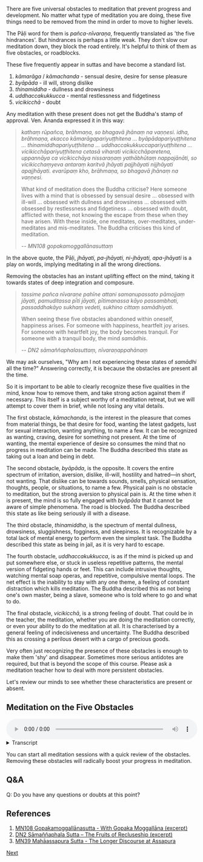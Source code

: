 There are five universal obstacles to meditation that prevent progress and development. No matter what type of meditation you are doing, these five things need to be removed from the mind in order to move to higher levels.

The Pāḷi word for them is *pañca-nīvaraṇa*, frequently translated as 'the five hindrances'. But hindrances is perhaps a little weak. They don't slow our meditation down, they block the road entirely. It's helpful to think of them as five obstacles, or roadblocks.

These five frequently appear in suttas and have become a standard list.

1. *kāmarāga* / *kāmachanda* - sensual desire, desire for sense pleasure
2. *byāpāda* - ill will, strong dislike
3. *thinamiddha* - dullness and drowsiness
4. *uddhaccakukkucca* - mental restlessness and fidgetiness
5. *vicikicchā* - doubt

Any meditation with these present does not get the Buddha's stamp of approval. Ven. Ānanda expressed it in this way:

> *kathaṃ rūpañca, brāhmaṇa, so bhagavā jhānaṃ na vaṇṇesi. idha, brāhmaṇa, ekacco kāmarāgapariyuṭṭhitena ... byāpādapariyuṭṭhitena ... thinamiddhapariyuṭṭhitena ... uddhaccakukkuccapariyuṭṭhitena ... vicikicchāpariyuṭṭhitena cetasā viharati vicikicchāparetena, uppannāya ca vicikicchāya nissaraṇaṃ yathābhūtaṃ nappajānāti, so vicikicchaṃyeva antaraṃ karitvā jhāyati pajjhāyati nijjhāyati apajjhāyati. evarūpaṃ kho, brāhmaṇa, so bhagavā jhānaṃ na vaṇṇesi.*
> 
> What kind of meditation does the Buddha criticise? Here someone lives with a mind that is obsessed by sensual desire ... obsessed with ill-will ... obsessed with dullness and drowsiness ... obsessed with obsessed by restlessness and fidgetiness ... obsessed with doubt, afflicted with these, not knowing the escape from these when they have arisen. With these inside, one meditates, over-meditates, under-meditates and mis-meditates. The Buddha criticises this kind of meditation.
> 
> -- *MN108 gopakamoggallānasuttaṃ*

In the above quote, the Pāḷi, *jhāyati, pa-jhāyati, ni-jhāyati, apa-jhāyati* is a play on words, implying meditating in all the wrong directions.

Removing the obstacles has an instant uplifting effect on the mind, taking it towards states of deep integration and composure.

> *tassime pañca nīvaraṇe pahīne attani samanupassato pāmojjaṃ jāyati, pamuditassa pīti jāyati, pītimanassa kāyo passambhati, passaddhakāyo sukhaṃ vedeti, sukhino cittaṃ samādhiyati.*
> 
> When seeing these five obstacles abandoned within oneself, happiness arises. For someone with happiness, heartfelt joy arises. For someone with heartfelt joy, the body becomes tranquil. For someone with a tranquil body, the mind *samādhis*.
> 
> -- *DN2 sāmaññaphalasuttaṃ, nīvaraṇappahānaṃ* 

We may ask ourselves, "Why am I not experiencing these states of *samādhi* all the time?" Answering correctly, it is because the obstacles are present all the time.

So it is important to be able to clearly recognize these five qualities in the mind, know how to remove them, and take strong action against them if necessary. This itself is a subject worthy of a meditation retreat, but we will attempt to cover them in brief, while not losing any vital details.

The first obstacle, *kāmachanda*, is the interest in the pleasure that comes from material things, be that desire for food, wanting the latest gadgets, lust for sexual interaction, wanting anything, to name a few. It can be recognized as wanting, craving, desire for something not present. At the time of wanting, the mental experience of desire so consumes the mind that no progress in meditation can be made. The Buddha described this state as taking out a loan and being in debt.

The second obstacle, *byāpāda*, is the opposite. It covers the entire spectrum of irritation, aversion, dislike, ill-will, hostility and hatred—in short, not wanting. That dislike can be towards sounds, smells, physical sensation, thoughts, people, or situations, to name a few. Physical pain is no obstacle to meditation, but the strong aversion to physical pain is. At the time when it is present, the mind is so fully engaged with *byāpāda* that it cannot be aware of simple phenomena. The road is blocked. The Buddha described this state as like being seriously ill with a disease.

The third obstacle, *thinamiddha*, is the spectrum of mental dullness, drowsiness, sluggishness, fogginess, and sleepiness. It is recognizable by a total lack of mental energy to perform even the simplest task. The Buddha described this state as being in jail, as it is very hard to escape.

The fourth obstacle, *uddhaccakukkucca*, is as if the mind is picked up and put somewhere else, or stuck in useless repetitive patterns, the mental version of fidgeting hands or feet. This can include intrusive thoughts, watching mental soap operas, and repetitive, compulsive mental loops. The net effect is the inability to stay with any one theme, a feeling of constant distraction which kills meditation. The Buddha described this as not being one's own master, being a slave, someone who is told where to go and what to do.

The final obstacle, *vicikicchā*, is a strong feeling of doubt. That could be in the teacher, the meditation, whether you are doing the meditation correctly, or even your ability to do the meditation at all. It is characterised by a general feeling of indecisiveness and uncertainty. The Buddha described this as crossing a perilous desert with a cargo of precious goods.

Very often just recognizing the presence of these obstacles is enough to make them 'shy' and disappear. Sometimes more serious antidotes are required, but that is beyond the scope of this course. Please ask a meditation teacher how to deal with more persistent obstacles.

Let's review our minds to see whether these characteristics are present or absent.

## Meditation on the Five Obstacles


<audio controls style="width: 100%; max-width: 600px;">
    <source src="assets/audio/03-02-five-obstacles.mp3" type="audio/mpeg">
</audio>



<details>
<summary>Transcript</summary>
 
Let's take a look at the five obstacles within the mind.

Is there any sensual desire in your mind right now?

What are its recognizable characteristics?

It is recognizable as: wanting, desire, craving, very often accompanied by an image in the mind of the object that you desire.

Notice what the mind is like when these characteristics are present.

Very often, just recognizing the obstacle is enough to remove it.

Notice what the mind is like when there is no sensual desire.

What does it feel like when it is absent?

The mere absence of sensual desire provides a measure of happiness.

---
Is there any ill-will in your mind right now?

What are its recognizable characteristics?

It is recognizable as: not wanting, irritation, aversion, resistance, disliking, arguing, hatred.

Notice what the mind is like when these characteristics are present.

Very often, just recognizing the obstacle is enough to remove it.

Notice what the mind is like when there is no ill-will.

What does it feel like when it is absent?

The mere absence of ill-will provides a measure of happiness.

---
Is there any dullness and drowsiness in your mind right now?

What are its recognizable characteristics?

It is recognizable as: The total lack of mental energy and flexibility, dullness, lethargy, fogginess, murkiness, literally stiffness, inflexibility. If you put the mind somewhere it just slides off, it has no staying power. There is the complete inability to stay with a theme of reflection because of sluggishness.

Notice what the mind is like when these characteristics are present.

Very often, just recognizing the obstacle is enough to remove it.

Notice what the mind is like when there is no dullness and drowsiness.

What does it feel like when it is absent?

The mere absence of dullness and drowsiness provides a measure of happiness.

---
Is there any restlessness and fidgeting in your mind right now?

What are its recognizable characteristics?

It is recognizable as: jumping from thought to thought, looping over some repetitive thought, or obsessing over some past action. There is the complete inability to stay with a theme of reflection because of over-activity in the mind.

Notice what the mind is like when these characteristics are present.

Very often, just recognizing the obstacle is enough to remove it.

Notice what the mind is like when there is no restlessness and fidgeting.

What does it feel like when it is absent?

The mere absence of restlessness and fidgeting provides a measure of happiness.

---
Is there any doubt in your mind right now?

What are its recognizable characteristics?

It is recognizable as: uncertainty, confusion, not knowing what's happening, not knowing what to do next, being uncertain about the teacher, being uncertain about the teaching, being uncertain about the meditation itself, being uncertain about how to practice the meditation, being uncertain about the results of the meditation, being uncertain about your ability to achieve those results.

Notice what the mind is like when these characteristics are present.

Very often, just recognizing the obstacle is enough to remove it.

Notice what the mind is like when there is no doubt.

What does it feel like when it is absent?

The mere absence of doubt provides a measure of happiness.

--- 
Get to know these five obstacles really well. 

1. Sensual desire
2. Ill-will
3. Dullness and drowsiness
4. Restlessness and fidgeting
5. Doubt

Learn to recognize when they are present. 

Learn to recognize when they are absent. 

Enjoy a mind that is free from these obstacles. 

Your progress in meditation depends on it.


</details>


You can start all meditation sessions with a quick review of the obstacles. Removing these obstacles will radically boost your progress in meditation.

## Q&A

Q: Do you have any questions or doubts at this point?

## References
1. <a href="9.1.%20Sutta%20References.html#mn108-gopakamoggallanasutta-with-gopaka-moggallana-excerpt">MN108 Gopakamoggallānasutta - With Gopaka Moggallāna (excerpt)</a>
2. <a href="9.1.%20Sutta%20References.html#dn2-samannaphala-sutta-the-fruits-of-recluseship-excerpt">DN2 Sāmaññaphala Sutta – The Fruits of Recluseship (excerpt)</a>
3. <a href="9.1.%20Sutta%20References.html#mn39-mahaassapura-sutta-the-longer-discourse-at-assapura">MN39 Mahāassapura Sutta - The Longer Discourse at Assapura</a>


<a href="3.3. Samatha Vipassanā.html">Next</a>

